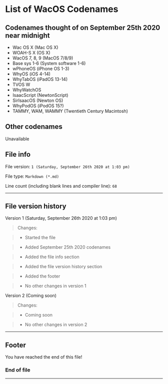 # List of WacOS Codenames

## Codenames thought of on September 25th 2020 near midnight

* Wac OS X (Mac OS X)
* WOAH-S X (OS X)
* WacOS 7, 8, 9 (MacOS 7/8/9)
* Base sys 1-6 (System software 1-6)
* wPhoneOS (iPhone OS 1-3)
* WhyOS (iOS 4-14)
* WhyTabOS (iPadOS 13-14)
* TVOS W
* WhyWatchOS
* IsaacScript (NewtonScript)
* SirIsaacOS (Newton OS)
* WhyPodOS (iPodOS 15?)
* TAMMY, WAM, WAMMY (Twentieth Century Macintosh)

## Other codenames

Unavailable

## File info

File version: `1 (Saturday, September 26th 2020 at 1:03 pm)`

File type: `Markdown (*.md)`

Line count (including blank lines and compiler line): `68`

***

## File version history

Version 1 (Saturday, September 26th 2020 at 1:03 pm)

> Changes:

> * Started the file

> * Added September 25th 2020 codenames

> * Added the file info section

> * Added the file version history section

> * Added the footer

> * No other changes in version 1

Version 2 (Coming soon)

> Changes:

> * Coming soon

> * No other changes in version 2

***

## Footer

You have reached the end of this file!

### End of file

***
